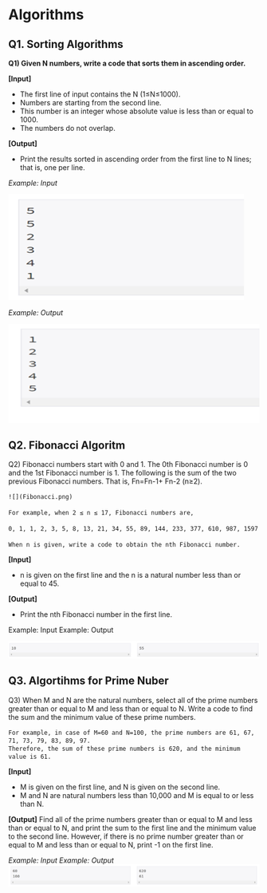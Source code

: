Algorithms
==========

Q1. Sorting Algorithms
----------------------

**Q1)  Given N numbers, write a code that sorts them in ascending order.**

**[Input]**

- The first line of input contains the N (1≤N≤1000). 
- Numbers are starting from the second line. 
- This number is an integer whose absolute value is less than or equal to 1000. 
- The numbers do not overlap.

**[Output]**

- Print the results sorted in ascending order from the first line to N lines; that is, one per line.

*Example: Input*                                          

![](Q1_Input.png)


*Example: Output*

![](Q1_Output.png)

Q2. Fibonacci Algoritm
----------------------

Q2) Fibonacci numbers start with 0 and 1. The 0th Fibonacci number is 0 and the 1st Fibonacci 
    number is 1. The following is the sum of the two previous Fibonacci numbers. 
    That is, Fn=Fn-1+ Fn-2 (n≥2).
    
    ![](Fibonacci.png)

    For example, when 2 ≤ n ≤ 17, Fibonacci numbers are,

    0, 1, 1, 2, 3, 5, 8, 13, 21, 34, 55, 89, 144, 233, 377, 610, 987, 1597

    When n is given, write a code to obtain the nth Fibonacci number.

  **[Input]**
  - n is given on the first line and the n is a natural number less than or equal to 45. 

  **[Output]** 
  - Print the nth Fibonacci number in the first line.
  
  Example: Input                                                Example: Output
  
  ![](Q2.png)
  
Q3. Algortihms for Prime Nuber 
------------------------------

Q3) When M and N are the natural numbers, select all of the prime numbers greater than or equal to M and less than or equal to N.
    Write a code to find the sum and the minimum value of these prime numbers. 

    For example, in case of M=60 and N=100, the prime numbers are 61, 67, 71, 73, 79, 83, 89, 97.
    Therefore, the sum of these prime numbers is 620, and the minimum value is 61. 

**[Input]**

- M is given on the first line, and N is given on the second line.
 - M and N are natural numbers less than 10,000 and M is equal to or less than N.

**[Output]**
 Find all of the prime numbers greater than or equal to M and less than or equal to N, 
 and print the sum to the first line and the minimum value to the second line.
 However, if there is no prime number greater than or equal to M and less than or equal to N, print -1 on the first line.

*Example: Input                                                     Example: Output*
![](Q3.png)

